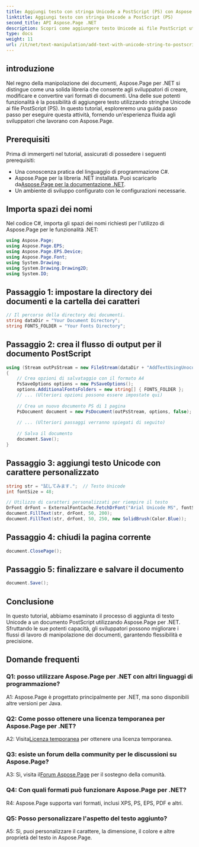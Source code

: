 ```yaml
---
title: Aggiungi testo con stringa Unicode a PostScript (PS) con Aspose.Page
linktitle: Aggiungi testo con stringa Unicode a PostScript (PS)
second_title: API Aspose.Page .NET
description: Scopri come aggiungere testo Unicode ai file PostScript utilizzando Aspose.Page per .NET. Migliora la manipolazione dei documenti con facilità.
type: docs
weight: 11
url: /it/net/text-manipulation/add-text-with-unicode-string-to-postscript-ps/
---
```

## introduzione

Nel regno della manipolazione dei documenti, Aspose.Page per .NET si distingue come una solida libreria che consente agli sviluppatori di creare, modificare e convertire vari formati di documenti. Una delle sue potenti funzionalità è la possibilità di aggiungere testo utilizzando stringhe Unicode ai file PostScript (PS). In questo tutorial, esploreremo una guida passo passo per eseguire questa attività, fornendo un'esperienza fluida agli sviluppatori che lavorano con Aspose.Page.

## Prerequisiti

Prima di immergerti nel tutorial, assicurati di possedere i seguenti prerequisiti:

- Una conoscenza pratica del linguaggio di programmazione C#.
-  Aspose.Page per la libreria .NET installata. Puoi scaricarlo da[Aspose.Page per la documentazione .NET](https://reference.aspose.com/page/net/).
- Un ambiente di sviluppo configurato con le configurazioni necessarie.

## Importa spazi dei nomi

Nel codice C#, importa gli spazi dei nomi richiesti per l'utilizzo di Aspose.Page per le funzionalità .NET:

```csharp
using Aspose.Page;
using Aspose.Page.EPS;
using Aspose.Page.EPS.Device;
using Aspose.Page.Font;
using System.Drawing;
using System.Drawing.Drawing2D;
using System.IO;
```

## Passaggio 1: impostare la directory dei documenti e la cartella dei caratteri

```csharp
// Il percorso della directory dei documenti.
string dataDir = "Your Document Directory";
string FONTS_FOLDER = "Your Fonts Directory";
```

## Passaggio 2: crea il flusso di output per il documento PostScript

```csharp
using (Stream outPsStream = new FileStream(dataDir + "AddTextUsingUnocodeString_outPS.ps", FileMode.Create))
{
    // Crea opzioni di salvataggio con il formato A4
    PsSaveOptions options = new PsSaveOptions();
    options.AdditionalFontsFolders = new string[] { FONTS_FOLDER };
    // ... (Ulteriori opzioni possono essere impostate qui)
    
    // Crea un nuovo documento PS di 1 pagina
    PsDocument document = new PsDocument(outPsStream, options, false);
    
    // ... (Ulteriori passaggi verranno spiegati di seguito)
    
    // Salva il documento
    document.Save();
}
```

## Passaggio 3: aggiungi testo Unicode con carattere personalizzato

```csharp
string str = "試してみます.";  // Testo Unicode
int fontSize = 48;

// Utilizzo di caratteri personalizzati per riempire il testo
DrFont drFont = ExternalFontCache.FetchDrFont("Arial Unicode MS", fontSize, FontStyle.Regular);
document.FillText(str, drFont, 50, 200);
document.FillText(str, drFont, 50, 250, new SolidBrush(Color.Blue));
```

## Passaggio 4: chiudi la pagina corrente

```csharp
document.ClosePage();
```

## Passaggio 5: finalizzare e salvare il documento

```csharp
document.Save();
```

## Conclusione

In questo tutorial, abbiamo esaminato il processo di aggiunta di testo Unicode a un documento PostScript utilizzando Aspose.Page per .NET. Sfruttando le sue potenti capacità, gli sviluppatori possono migliorare i flussi di lavoro di manipolazione dei documenti, garantendo flessibilità e precisione.

## Domande frequenti

### Q1: posso utilizzare Aspose.Page per .NET con altri linguaggi di programmazione?

A1: Aspose.Page è progettato principalmente per .NET, ma sono disponibili altre versioni per Java.

### Q2: Come posso ottenere una licenza temporanea per Aspose.Page per .NET?

 A2: Visita[Licenza temporanea](https://purchase.aspose.com/temporary-license/) per ottenere una licenza temporanea.

### Q3: esiste un forum della community per le discussioni su Aspose.Page?

 A3: Sì, visita il[Forum Aspose.Page](https://forum.aspose.com/c/page/39) per il sostegno della comunità.

### Q4: Con quali formati può funzionare Aspose.Page per .NET?

R4: Aspose.Page supporta vari formati, inclusi XPS, PS, EPS, PDF e altri.

### Q5: Posso personalizzare l'aspetto del testo aggiunto?

A5: Sì, puoi personalizzare il carattere, la dimensione, il colore e altre proprietà del testo in Aspose.Page.